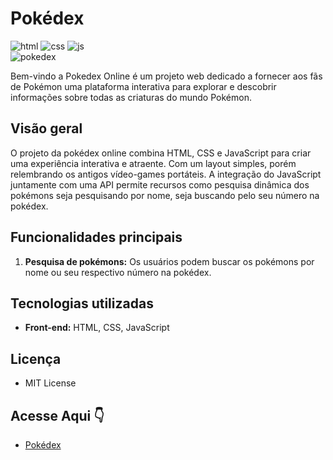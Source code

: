 # Pokédex

<div>
    <img src="https://img.shields.io/badge/html5-%23E34F26.svg?style=for-the-badge&logo=html5&logoColor=white" alt="html">
    <img src="https://img.shields.io/badge/css3-%231572B6.svg?style=for-the-badge&logo=css3&logoColor=white" alt="css">
    <img src="https://img.shields.io/badge/javascript-%23323330.svg?style=for-the-badge&logo=javascript&logoColor=%23F7DF1E" alt="js">
</div>
<div> 
    <img src="https://i.imgur.com/avSTKlb.gif" alt="pokedex"> 
</div>    





Bem-vindo a Pokedex Online é um projeto web dedicado a fornecer aos fãs de Pokémon uma plataforma interativa para explorar e descobrir informações sobre todas as criaturas do mundo Pokémon. 

## Visão geral

O projeto da pokédex online combina HTML, CSS e JavaScript para criar uma experiência interativa e atraente. Com um layout simples, porém relembrando os antigos vídeo-games portáteis. A integração do JavaScript juntamente com uma API permite recursos como  pesquisa dinâmica dos pokémons seja pesquisando por nome, seja buscando pelo seu número na pokédex. 

## Funcionalidades principais

1. **Pesquisa de pokémons:** Os usuários podem buscar os pokémons por nome ou seu respectivo número na pokédex.

## Tecnologias utilizadas

- **Front-end:** HTML, CSS, JavaScript

## Licença

- MIT License

## Acesse Aqui 👇

- [Pokédex](https://imaginative-cranachan-c01848.netlify.app/)